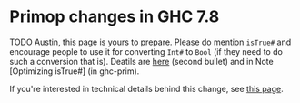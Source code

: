 # Primop changes in GHC 7.8

TODO Austin, this page is yours to prepare. Please do mention `isTrue#` and encourage people to use it for converting `Int#` to `Bool` (if they need to do such a conversion that is). Deatils are [ here](http://ghc.haskell.org/trac/ghc/wiki/PrimBool#Implementationdetails) (second bullet) and in Note \[Optimizing isTrue\#\] (in ghc-prim).


If you're interested in technical details behind this change, see [ this page](http://ghc.haskell.org/trac/ghc/wiki/PrimBool).
